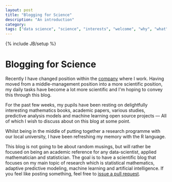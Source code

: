 ```yaml
---
layout: post
title: "Blogging for Science"
description: "An introduction"
category: 
tags: ["data science", "science", "interests", "welcome", "why", "what"]
---
```

{% include JB/setup %}

# Blogging for Science

Recently I have changed position within the [company](https://engineyard.com) where I work. Having moved from a middle-management position into a more scientific position, my daily tasks have become a lot more scientific and I'm hoping to convey this through this blog. 

For the past few weeks, my pupils have been resting on delightfully interesting mathematics books, academic papers, various studies, predictive analysis models and machine learning open source projects &mdash; All of which I wish to discuss about on this blog at some point. 

Whilst being in the middle of putting together a research programme with our local university, I have been refreshing my memory with the R language.

This blog is not going to be about random musings, but will rather be focused on being an academic reference for any data-scientist, applied mathematician and statistician. The goal is to have a scientific blog that focuses on my main topic of research which is statistical mathematics, adaptive predictive modeling, machine learning and artificial intelligence. If you feel like posting something, feel free to [issue a pull request](https://github.com/davidcoallier/davidcoallier.github.com).

